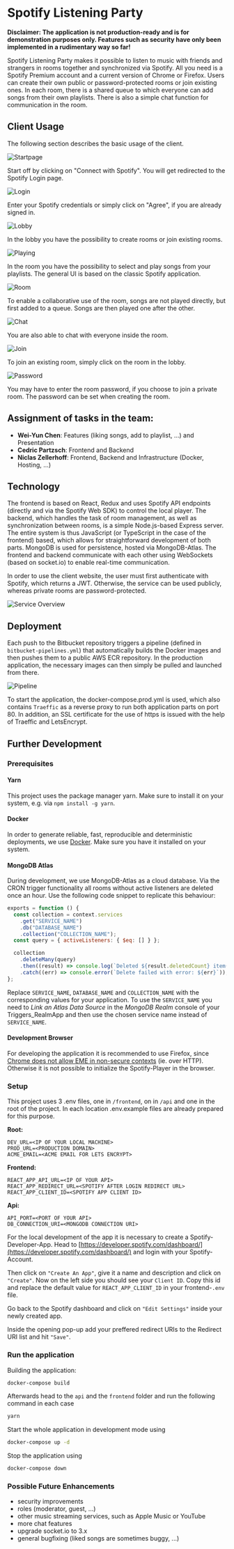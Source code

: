 # Spotify Listening Party

**Disclaimer: The application is not production-ready and is for demonstration purposes only. Features such as security have only been implemented in a rudimentary way so far!**

Spotify Listening Party makes it possible to listen to music with friends and strangers in rooms together and synchronized via Spotify. All you need is a Spotify Premium account and a current version of Chrome or Firefox. Users can create their own public or password-protected rooms or join existing ones. In each room, there is a shared queue to which everyone can add songs from their own playlists. There is also a simple chat function for communication in the room.

## Client Usage

The following section describes the basic usage of the client.

![Startpage](./img/start.png "Startpage")

Start off by clicking on "Connect with Spotify". You will get redirected to the Spotify Login page.

![Login](./img/login.png "Login")

Enter your Spotify credentials or simply click on "Agree", if you are already signed in.

![Lobby](./img/lobby.png "Lobby")

In the lobby you have the possibility to create rooms or join existing rooms.

![Playing](./img/playing.png "Playing")

In the room you have the possibility to select and play songs from your playlists. The general UI is based on the classic Spotify application.

![Room](./img/room.png "Room")

To enable a collaborative use of the room, songs are not played directly, but first added to a queue. Songs are then played one after the other.

![Chat](./img/chat.png "Chat")

You are also able to chat with everyone inside the room.

![Join](./img/join.png "Join")

To join an existing room, simply click on the room in the lobby.

![Password](./img/password.png "Password")

You may have to enter the room password, if you choose to join a private room. The password can be set when creating the room.

## Assignment of tasks in the team:

- **Wei-Yun Chen**: Features (liking songs, add to playlist, ...) and Presentation
- **Cedric Partzsch**: Frontend and Backend
- **Niclas Zellerhoff**: Frontend, Backend and Infrastructure (Docker, Hosting, ...)

## Technology

The frontend is based on React, Redux and uses Spotify API endpoints (directly and via the Spotify Web SDK) to control the local player. The backend, which handles the task of room management, as well as synchronization between rooms, is a simple Node.js-based Express server. The entire system is thus JavaScript (or TypeScript in the case of the frontend) based, which allows for straightforward development of both parts. MongoDB is used for persistence, hosted via MongoDB-Atlas. The frontend and backend communicate with each other using WebSockets (based on socket.io) to enable real-time communication.

In order to use the client website, the user must first authenticate with Spotify, which returns a JWT. Otherwise, the service can be used publicly, whereas private rooms are password-protected.

![Service Overview](./img/overview.png "Service Overview")

## Deployment

Each push to the Bitbucket repository triggers a pipeline (defined in `bitbucket-pipelines.yml`) that automatically builds the Docker images and then pushes them to a public AWS ECR repository. In the production application, the necessary images can then simply be pulled and launched from there.

![Pipeline](./img/pipeline.png "Pipeline")

To start the application, the docker-compose.prod.yml is used, which also contains `Traeffic` as a reverse proxy to run both application parts on port 80. In addition, an SSL certificate for the use of https is issued with the help of Traeffic and LetsEncrypt.

## Further Development

### Prerequisites

#### Yarn

This project uses the package manager yarn. Make sure to install it on your system, e.g. via `npm install -g yarn`.

#### Docker

In order to generate reliable, fast, reproducible and deterministic deployments, we use [Docker](https://www.docker.com/). Make sure you have it installed on your system.

#### MongoDB Atlas

During development, we use MongoDB-Atlas as a cloud database. Via the CRON trigger functionality all rooms without active listeners are deleted once an hour. Use the following code snippet to replicate this behaviour:

```javascript
exports = function () {
  const collection = context.services
    .get("SERVICE_NAME")
    .db("DATABASE_NAME")
    .collection("COLLECTION_NAME");
  const query = { activeListeners: { $eq: [] } };

  collection
    .deleteMany(query)
    .then((result) => console.log(`Deleted ${result.deletedCount} item(s).`))
    .catch((err) => console.error(`Delete failed with error: ${err}`));
};
```

Replace `SERVICE_NAME`, `DATABASE_NAME` and `COLLECTION_NAME` with the corresponding values for your application.
To use the `SERVICE_NAME` you need to _Link an Atlas Data Source_ in the _MongoDB Realm_ console of your Triggers_RealmApp and then use the chosen service name instead of `SERVICE_NAME`.

#### Development Browser

For developing the application it is recommended to use Firefox, since [Chrome does not allow EME in non-secure contexts](https://groups.google.com/a/chromium.org/g/blink-dev/c/tXmKPlXsnCQ/discussion?pli=1) (ie. over HTTP). Otherwise it is not possible to initialize the Spotify-Player in the browser.

### Setup

This project uses 3 .env files, one in `/frontend`, on in `/api` and one in the root of the project. In each location .env.example files are already prepared for this purpose.

**Root:**
```
DEV_URL=<IP OF YOUR LOCAL MACHINE>
PROD_URL=<PRODUCTION DOMAIN>
ACME_EMAIL=<ACME EMAIL FOR LETS ENCRYPT>
```

**Frontend:**
```
REACT_APP_API_URL=<IP OF YOUR API>
REACT_APP_REDIRECT_URL=<SPOTIFY AFTER LOGIN REDIRECT URL>
REACT_APP_CLIENT_ID=<SPOTIFY APP CLIENT ID>
```

**Api:**
```
API_PORT=<PORT OF YOUR API>
DB_CONNECTION_URI=<MONGODB CONNECTION URI>
```

For the local development of the app it is necessary to create a Spotify-Developer-App. Head to [https://developer.spotify.com/dashboard/](https://developer.spotify.com/dashboard/) and login with your Spotify-Account.

Then click on `"Create An App"`, give it a name and description and click on `"Create"`. Now on the left side you should see your `Client ID`. Copy this id and replace the default value for `REACT_APP_CLIENT_ID` in your frontend-`.env` file.

Go back to the Spotify dashboard and click on `"Edit Settings"` inside your newly created app.

Inside the opening pop-up add your preffered redirect URIs to the Redirect URI list and hit `"Save"`.

### Run the application

Building the application:

```bash
docker-compose build
```

Afterwards head to the `api` and the `frontend` folder and run the following command in each case

```bash
yarn
```

Start the whole application in development mode using

```bash
docker-compose up -d
```

Stop the application using

```bash
docker-compose down
```

### Possible Future Enhancements

- security improvements
- roles (moderator, guest, ...)
- other music streaming services, such as Apple Music or YouTube
- more chat features
- upgrade socket.io to 3.x
- general bugfixing (liked songs are sometimes buggy, ...)
